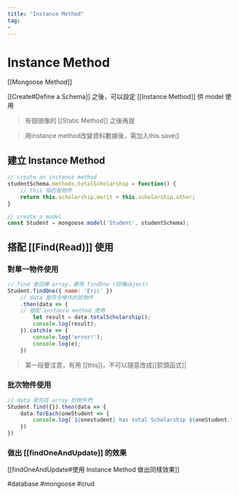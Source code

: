 ```yaml
---
title: "Instance Method"
tag: 
- 
---
```

# Instance Method
[[Mongoose Method]]

[[Create#Define a Schema]] 之後，可以設定 [[Instance Method]] 供 model 使用

>有個很像的 [[Static Method]] 之後再提

>用instance method改變資料數據後，需加入this.save()
## 建立 Instance Method
```js
// create an instance method
studentSchema.methods.totalScholarship = function() {
	// this 指的是物件
	return this.scholarship.merit + this.scholarship.other;
}

// create a model
const Student = mongoose.model('Student', studentSchema);
```
## 搭配 [[Find(Read)]] 使用
### 對單一物件使用
```js
// find 會回傳 array，要用 findOne (回傳object)
Student.findOne({ name: 'Eric' })	
	// data 是符合條件的該物件
	.then(data => {	
	// 搭配 instance method 使用 
		let result = data.totalScholarship();
		console.log(result);
	}).catch(e => {
		console.log('error!');
		console.log(e);
	})
```
> 第一段要注意，有用 [[this]]，不可以隨意改成[[箭頭函式]]
### 批次物件使用
```js
// data 是包在 array 的物件們
Student.find({}).then(data => {
	data.forEach(oneStudent => {
		console.log(`${onestudent} has total Scholarship ${oneStudent.totalScholarship}).`
	})
})
```
### 做出 [[findOneAndUpdate]] 的效果
[[findOneAndUpdate#使用 Instance Method 做出同樣效果]]


#database #mongoose #crud 